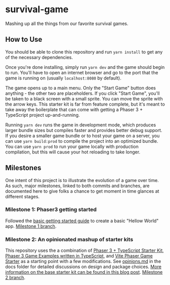 # survival-game

Mashing up all the things from our favorite survival games.

## How to Use

You should be able to clone this repository and run `yarn install` to get any of the necessary dependencies.

Once you're done installing, simply run `yarn dev` and the game should begin to run. You'll have to open an internet browser and go to the port that the game is running on (usually `localhost:8080` by default).

The game opens up to a main menu. Only the "Start Game" button does anything - the other two are placeholders. If you click "Start Game", you'll be taken to a black screen with a small sprite. You can move the sprite with the arrow keys. This starter kit is far from feature complete, but it's meant to take away the boilerplate that can come with getting a Phaser 3 + TypeScript project up-and-running.

Running `yarn dev` runs the game in development mode, which produces larger bundle sizes but compiles faster and provides better debug support. If you desire a smaller game bundle or to host your game on a server, you can use `yarn build:prod` to compile the project into an optimized bundle. You can use `yarn prod` to run your game locally with production compilation, but this will cause your hot reloading to take longer.

## Milestones

One intent of this project is to illustrate the evolution of a game over time. As such, major milestones, linked to both commits and branches, are documented here to give folks a chance to get moment in time glances at different stages.

### Milestone 1: Phaser3 getting started

Followed the [basic getting started guide](https://newdocs.phaser.io/docs/3.55.2) to create a basic "Hellow World" app. [Milestone 1 branch](https://github.com/Unnamed-GameDev-Studio/survival-game/tree/milestone-1).

### Milestone 2: An opinionated mashup of starter kits

This repository uses the a combination of [Phaser 3 + TypeScript Starter Kit](https://github.com/josephmbustamante/phaser3-typescript-starter-kit), [Phaser 3 Game Examples written in TypeScript](https://github.com/digitsensitive/phaser3-typescript), and [Vite Phaser Game Starter](https://ubershmekel.github.io/vite-phaser-ts-starter/) as a starting point with a few modifications. See [opinions.md](docs/opinions.md) in the docs folder for detailed discussions on design and package choices. [More information on the base starter kit can be found in this blog post](https://spin.atomicobject.com/2019/07/13/phaser-3-typescript-tutorial/). [Milestone 2 branch](milestone-2).
